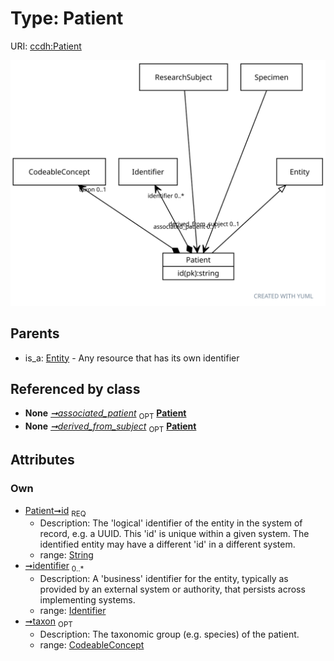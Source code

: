 
# Type: Patient




URI: [ccdh:Patient](https://example.org/ccdh/Patient)


![img](images/Patient.svg)

## Parents

 *  is_a: [Entity](Entity.md) - Any resource that has its own identifier

## Referenced by class

 *  **None** *[➞associated_patient](researchSubject__associated_patient.md)*  <sub>OPT</sub>  **[Patient](Patient.md)**
 *  **None** *[➞derived_from_subject](specimen__derived_from_subject.md)*  <sub>OPT</sub>  **[Patient](Patient.md)**

## Attributes


### Own

 * [Patient➞id](Patient_id.md)  <sub>REQ</sub>
    * Description: The 'logical' identifier of the entity in the system of record, e.g. a UUID.  This 'id' is unique within a given system. The identified entity may have a different 'id' in a different system.
    * range: [String](types/String.md)
 * [➞identifier](patient__identifier.md)  <sub>0..*</sub>
    * Description: A 'business' identifier for the entity, typically as provided by an external system or authority, that persists across implementing systems. 
    * range: [Identifier](Identifier.md)
 * [➞taxon](patient__taxon.md)  <sub>OPT</sub>
    * Description: The taxonomic group (e.g. species) of the patient.
    * range: [CodeableConcept](CodeableConcept.md)
